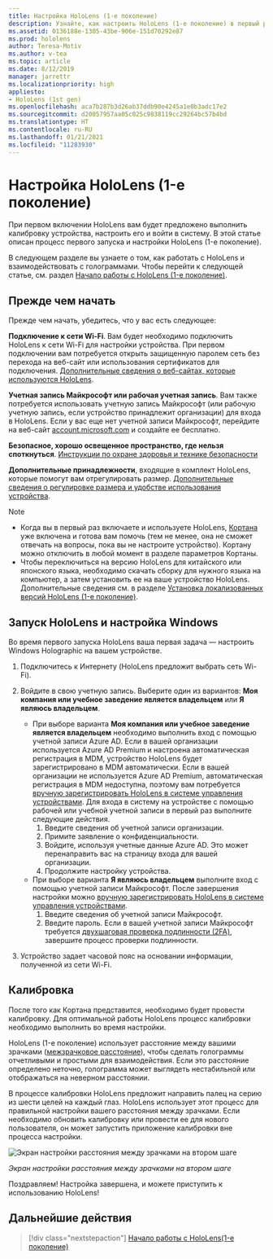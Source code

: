```yaml
---
title: Настройка HoloLens (1-е поколение)
description: Узнайте, как настроить HoloLens (1-е поколение) в первый раз по сети Wi-Fi с помощью учетной записи Майкрософт (MSA) или Azure Active Directory (AAD).
ms.assetid: 0136188e-1305-43be-906e-151d70292e87
ms.prod: hololens
author: Teresa-Motiv
ms.author: v-tea
ms.topic: article
ms.date: 8/12/2019
manager: jarrettr
ms.localizationpriority: high
appliesto:
- HoloLens (1st gen)
ms.openlocfilehash: aca7b287b3d26ab37ddb90e4245a1e0b3adc17e2
ms.sourcegitcommit: d20057957aa05c025c9838119cc29264bc57b4bd
ms.translationtype: HT
ms.contentlocale: ru-RU
ms.lasthandoff: 01/21/2021
ms.locfileid: "11283930"
---
```

# Настройка HoloLens (1-е поколение)

При первом включении HoloLens вам будет предложено выполнить калибровку устройства, настроить его и войти в систему.  В этой статье описан процесс первого запуска и настройки HoloLens (1-е поколение).

В следующем разделе вы узнаете о том, как работать с HoloLens и взаимодействовать с голограммами. Чтобы перейти к следующей статье, см. раздел [Начало работы с HoloLens (1-е поколение)](hololens1-basic-usage.md).

## Прежде чем начать

Прежде чем начать, убедитесь, что у вас есть следующее:

**Подключение к сети Wi‑Fi**. Вам будет необходимо подключить HoloLens к сети Wi-Fi для настройки устройства. При первом подключении вам потребуется открыть защищенную паролем сеть без перехода на веб-сайт или использования сертификатов для подключения. [Дополнительные сведения о веб-сайтах, которые используются HoloLens](hololens-offline.md).

**Учетная запись Майкрософт или рабочая учетная запись**. Вам также потребуется использовать учетную запись Майкрософт (или рабочую учетную запись, если устройство принадлежит организации) для входа в HoloLens. Если у вас еще нет учетной записи Майкрософт, перейдите на веб-сайт [account.microsoft.com](https://account.microsoft.com) и создайте ее бесплатно.

**Безопасное, хорошо освещенное пространство, где нельзя споткнуться**. [Инструкции по охране здоровья и технике безопасности](https://go.microsoft.com/fwlink/p/?LinkId=746661)

**Дополнительные принадлежности**, входящие в комплект HoloLens, которые помогут вам отрегулировать размер. [Дополнительные сведения о регулировке размера и удобстве использования устройства](https://support.microsoft.com/help/12632/hololens-fit-your-hololens).

> [!NOTE]
>  
> - Когда вы в первый раз включаете и используете HoloLens, [Кортана](hololens-cortana.md) уже включена и готова вам помочь (тем не менее, она не сможет отвечать на вопросы, пока вы не настроите устройство). Кортану можно отключить в любой момент в разделе параметров Кортаны.
> - Чтобы переключиться на версию HoloLens для китайского или японского языка, необходимо скачать сборку для нужного языка на компьютер, а затем установить ее на ваше устройство HoloLens. Дополнительные сведения см. в разделе [Установка локализованных версий HoloLens (1-е поколение)](hololens1-install-localized.md).

## Запуск HoloLens и настройка Windows

Во время первого запуска HoloLens ваша первая задача — настроить Windows Holographic на вашем устройстве.

1. Подключитесь к Интернету (HoloLens предложит выбрать сеть Wi-Fi).

1. Войдите в свою учетную запись. Выберите один из вариантов: **Моя компания или учебное заведение является владельцем** или **Я являюсь владельцем**.
    - При выборе варианта **Моя компания или учебное заведение является владельцем** необходимо выполнить вход с помощью учетной записи Azure AD. Если в вашей организации используется Azure AD Premium и настроена автоматическая регистрация в MDM, устройство HoloLens будет зарегистрировано в MDM автоматически. Если в вашей организации не используется Azure AD Premium, автоматическая регистрация в MDM недоступна, поэтому вам потребуется [вручную зарегистрировать HoloLens в системе управления устройствами](hololens-enroll-mdm.md#different-ways-to-enroll). Для входа в систему на устройстве с помощью рабочей или учебной учетной записи в первый раз выполните следующие действия.
        1. Введите сведения об учетной записи организации.
        1. Примите заявление о конфиденциальности.
        1. Войдите, используя учетные данные Azure AD. Это может перенаправить вас на страницу входа для вашей организации.
        1. Продолжите настройку устройства.
    - При выборе варианта **Я являюсь владельцем** выполните вход с помощью учетной записи Майкрософт. После завершения настройки можно [вручную зарегистрировать HoloLens в системе управления устройствами](hololens-enroll-mdm.md#different-ways-to-enroll).
        1. Введите сведения об учетной записи Майкрософт.
        1. Введите пароль. Если в вашей учетной записи Майкрософт требуется [двухшаговая проверка подлинности (2FA)](https://blogs.technet.microsoft.com/microsoft_blog/2013/04/17/microsoft-account-gets-more-secure/), завершите процесс проверки подлинности.

1. Устройство задает часовой пояс на основании информации, полученной из сети Wi-Fi.

## Калибровка

После того как Кортана представится, необходимо будет провести калибровку. Для оптимальной работы HoloLens процесс калибровки необходимо выполнить во время настройки.

HoloLens (1-е поколение) использует расстояние между вашими зрачками ([межзрачковое расстояние](https://en.wikipedia.org/wiki/Interpupillary_distance)), чтобы сделать голограммы отчетливыми и простыми для взаимодействия. Если это расстояние определено неточно, голограмма может выглядеть нестабильной или отображаться на неверном расстоянии.

В процессе калибровки HoloLens предложит направить палец на серию из шести целей на каждый глаз. HoloLens использует этот процесс для правильной настройки вашего расстояния между зрачками. Если необходимо обновить калибровку или провести ее для нового пользователя, он может запустить приложение калибровки вне процесса настройки.

![Экран настройки расстояния между зрачками на втором шаге](./images/ipd-finger-alignment-300px.jpg)

*Экран настройки расстояния между зрачками на втором шаге*

Поздравляем! Настройка завершена, и можете приступить к использованию HoloLens!

## Дальнейшие действия

> [!div class="nextstepaction"]
> [Начало работы с HoloLens(1-е поколение)](hololens1-basic-usage.md)
